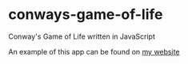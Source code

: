 # conways-game-of-life
Conway's Game of Life written in JavaScript

An example of this app can be found on [my website](http://john.pettigrew.rocks)
